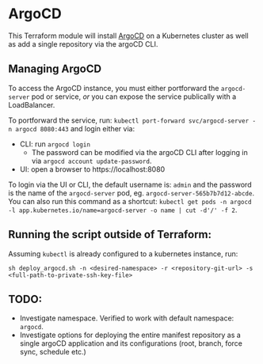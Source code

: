 # ArgoCD
This Terraform module will install [ArgoCD](https://argoproj.github.io/argo-cd/) on a Kubernetes cluster as well as add a single repository via the argoCD CLI.

## Managing ArgoCD
To access the ArgoCD instance, you must either portforward the `argocd-server` pod or service, _or_ you can expose the service publically with a LoadBalancer.

To portforward the service, run: `kubectl port-forward svc/argocd-server -n argocd 8080:443` and login either via:

- CLI: run `argocd login`
  - The password can be modified via the argoCD CLI after logging in via `argocd account update-password`.
- UI: open a browser to https://localhost:8080

To login via the UI or CLI, the default username is: `admin` and the password is the name of the `argocd-server` pod, eg. `argocd-server-565b7b7d12-abcde`. You can also run this command as a shortcut: `kubectl get pods -n argocd -l app.kubernetes.io/name=argocd-server -o name | cut -d'/' -f 2`.

## Running the script outside of Terraform:
Assuming `kubectl` is already configured to a kubernetes instance, run:

`sh deploy_argocd.sh -n <desired-namespace> -r <repository-git-url> -s <full-path-to-private-ssh-key-file>`

## TODO:
- Investigate namespace. Verified to work with default namespace: `argocd`.
- Investigate options for deploying the entire manifest repository as a single argoCD application and its configurations (root, branch, force sync, schedule etc.)
